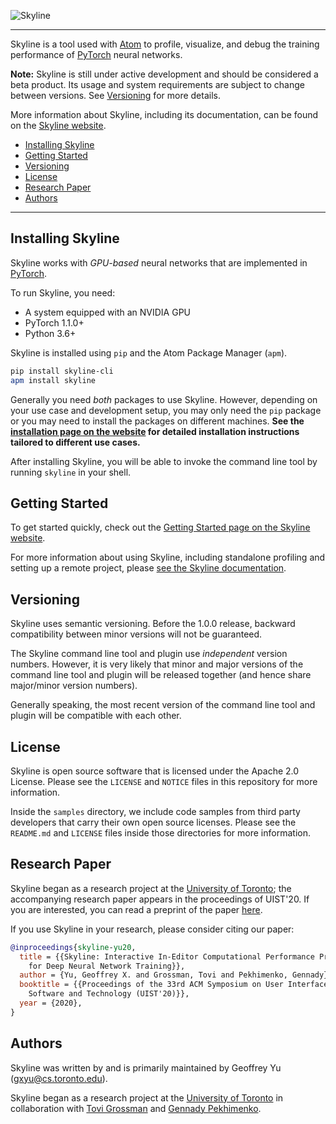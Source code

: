 ![Skyline](https://raw.githubusercontent.com/skylineprof/skyline/master/assets/skyline-wordmark.png)

-------------------------------------------------------------------------------

Skyline is a tool used with [Atom](https://atom.io) to profile, visualize, and
debug the training performance of [PyTorch](https://pytorch.org) neural
networks.

**Note:** Skyline is still under active development and should be considered a
beta product. Its usage and system requirements are subject to change
between versions. See [Versioning](#versioning) for more details.

More information about Skyline, including its documentation, can be found on
the [Skyline website](https://skylineprof.github.io).

- [Installing Skyline](#installing-skyline)
- [Getting Started](#getting-started)
- [Versioning](#versioning)
- [License](#license)
- [Research Paper](#research-paper)
- [Authors](#authors)

-------------------------------------------------------------------------------

<h2 id="installing-skyline">Installing Skyline</h2>

Skyline works with *GPU-based* neural networks that are implemented in
[PyTorch](https://pytorch.org).

To run Skyline, you need:

- A system equipped with an NVIDIA GPU
- PyTorch 1.1.0+
- Python 3.6+

Skyline is installed using `pip` and the Atom Package Manager (`apm`).

```bash
pip install skyline-cli
apm install skyline
```

Generally you need *both* packages to use Skyline. However, depending on your
use case and development setup, you may only need the `pip` package or you may
need to install the packages on different machines. **See the [installation
page on the website](https://skylineprof.github.io/docs/install) for detailed
installation instructions tailored to different use cases.**

After installing Skyline, you will be able to invoke the command line tool by
running `skyline` in your shell.


<h2 id="getting-started">Getting Started</h2>

To get started quickly, check out the [Getting Started page on the Skyline
website](https://skylineprof.github.io/docs/getting-started).

For more information about using Skyline, including standalone profiling and
setting up a remote project, please [see the Skyline
documentation](https://skylineprof.github.io/docs/).


<h2 id="versioning">Versioning</h2>

Skyline uses semantic versioning. Before the 1.0.0 release, backward
compatibility between minor versions will not be guaranteed.

The Skyline command line tool and plugin use *independent* version numbers.
However, it is very likely that minor and major versions of the command line
tool and plugin will be released together (and hence share major/minor version
numbers).

Generally speaking, the most recent version of the command line tool and plugin
will be compatible with each other.


<h2 id="license">License</h2>

Skyline is open source software that is licensed under the Apache 2.0 License.
Please see the `LICENSE` and `NOTICE` files in this repository for more
information.

Inside the `samples` directory, we include code samples from third party
developers that carry their own open source licenses. Please see the
`README.md` and `LICENSE` files inside those directories for more information.


<h2 id="research-paper">Research Paper</h2>

Skyline began as a research project at the [University of
Toronto](https://web.cs.toronto.edu); the accompanying research paper appears
in the proceedings of UIST'20. If you are interested, you can read a preprint
of the paper [here](https://arxiv.org/pdf/2008.06798.pdf).

If you use Skyline in your research, please consider citing our paper:

```bibtex
@inproceedings{skyline-yu20,
  title = {{Skyline: Interactive In-Editor Computational Performance Profiling
    for Deep Neural Network Training}},
  author = {Yu, Geoffrey X. and Grossman, Tovi and Pekhimenko, Gennady},
  booktitle = {{Proceedings of the 33rd ACM Symposium on User Interface
    Software and Technology (UIST'20)}},
  year = {2020},
}
```


<h2 id="authors">Authors</h2>

Skyline was written by and is primarily maintained by Geoffrey Yu
(gxyu@cs.toronto.edu).

Skyline began as a research project at the [University of
Toronto](https://web.cs.toronto.edu) in collaboration with [Tovi
Grossman](https://www.tovigrossman.com) and [Gennady
Pekhimenko](https://www.cs.toronto.edu/~pekhimenko/).
